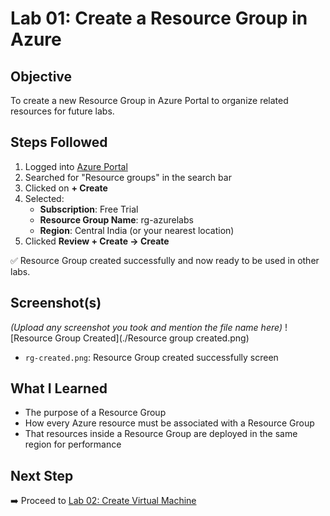 # Lab 01: Create a Resource Group in Azure

## Objective
To create a new Resource Group in Azure Portal to organize related resources for future labs.

## Steps Followed

1. Logged into [Azure Portal](https://portal.azure.com)
2. Searched for "Resource groups" in the search bar
3. Clicked on **+ Create**
4. Selected:
   - **Subscription**: Free Trial
   - **Resource Group Name**: rg-azurelabs
   - **Region**: Central India (or your nearest location)
5. Clicked **Review + Create → Create**

✅ Resource Group created successfully and now ready to be used in other labs.

## Screenshot(s)
_(Upload any screenshot you took and mention the file name here)_
![Resource Group Created](./Resource group created.png)
- `rg-created.png`: Resource Group created successfully screen

## What I Learned
- The purpose of a Resource Group
- How every Azure resource must be associated with a Resource Group
- That resources inside a Resource Group are deployed in the same region for performance

## Next Step
➡️ Proceed to [Lab 02: Create Virtual Machine](../02-Create-VM/README.md)
